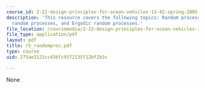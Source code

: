 ```yaml
---
course_id: 2-22-design-principles-for-ocean-vehicles-13-42-spring-2005
description: 'This resource covers the following topics: Random processes, stationary
  random processes, and Ergodic random processes.'
file_location: /coursemedia/2-22-design-principles-for-ocean-vehicles-13-42-spring-2005/275ae3123cc436fc9372135f12bf2b3c_r5_randomproc.pdf
file_type: application/pdf
layout: pdf
title: r5_randomproc.pdf
type: course
uid: 275ae3123cc436fc9372135f12bf2b3c

---
```

None